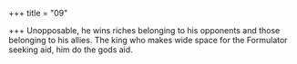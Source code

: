 +++
title = "09"

+++
Unopposable, he wins riches belonging to his opponents and those  belonging to his allies.
The king who makes wide space for the Formulator seeking aid, him do  the gods aid. 